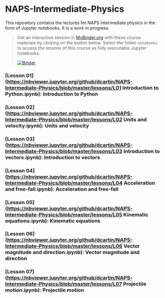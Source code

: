 # NAPS-Intermediate-Physics

This repository contains the lectures for NAPS intermediate physics in the form of Jupyter notebooks. It is a work in progress.

> Get an interactive session in [MyBinder.org](https://mybinder.org/) with these course materials by clicking on the button below.
> Select the folder `notebooks` to access the lessons of this course as fully executable Jupyter notebooks.
>
> [![Binder](https://mybinder.org/badge_logo.svg)](https://mybinder.org/v2/gh/dcartin/NAPS-Intermediate-Physics/master)

### [Lesson 01](https://nbviewer.jupyter.org/github/dcartin/NAPS-Intermediate-Physics/blob/master/lessons/L01 Introduction to Python.ipynb): Introduction to Python
### [Lesson 02](https://nbviewer.jupyter.org/github/dcartin/NAPS-Intermediate-Physics/blob/master/lessons/L02 Units and velocity.ipynb): Units and velocity
### [Lesson 03](https://nbviewer.jupyter.org/github/dcartin/NAPS-Intermediate-Physics/blob/master/lessons/L03 Introduction to vectors.ipynb): Introduction to vectors
### [Lesson 04](https://nbviewer.jupyter.org/github/dcartin/NAPS-Intermediate-Physics/blob/master/lessons/L04 Acceleration and free-fall.ipynb): Acceleration and free-fall
### [Lesson 05](https://nbviewer.jupyter.org/github/dcartin/NAPS-Intermediate-Physics/blob/master/lessons/L05 Kinematic equations.ipynb): Kinematic equations
### [Lesson 06](https://nbviewer.jupyter.org/github/dcartin/NAPS-Intermediate-Physics/blob/master/lessons/L06 Vector magnitude and direction.ipynb): Vector magnitude and direction
### [Lesson 07](https://nbviewer.jupyter.org/github/dcartin/NAPS-Intermediate-Physics/blob/master/lessons/L07 Projectile motion.ipynb): Projectile motion
